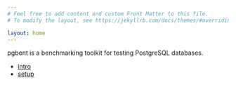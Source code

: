 ```yaml
---
# Feel free to add content and custom Front Matter to this file.
# To modify the layout, see https://jekyllrb.com/docs/themes/#overriding-theme-defaults

layout: home
---
```



pgbent is a benchmarking toolkit for testing PostgreSQL databases.

* [intro](introduction)
* [setup](setup)


